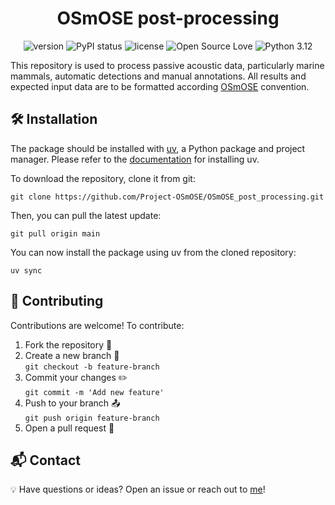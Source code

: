 <div style="text-align: center;">

# OSmOSE post-processing

![version](https://img.shields.io/badge/package_version-0.2.0-orange)
![PyPI status](https://img.shields.io/pypi/status/ansicolortags.svg)
![license](https://img.shields.io/github/license/mashape/apistatus.svg)
![Open Source Love](https://img.shields.io/badge/open%20source-♡-red)
![Python 3.12](https://img.shields.io/badge/python-3.12-blue.svg)

</div>

This repository is used to process passive acoustic data, particularly marine mammals, automatic detections and manual annotations.
All results and expected input data are to be formatted according [OSmOSE](https://github.com/Project-OSmOSE) convention.


## 🛠 Installation
The package should be installed with [uv](https://docs.astral.sh/uv/), a Python package and project manager.
Please refer to the [documentation](https://docs.astral.sh/uv/getting-started/installation/) for installing uv.

To download the repository, clone it from git:
   ```
   git clone https://github.com/Project-OSmOSE/OSmOSE_post_processing.git
   ```
Then, you can pull the latest update:
   ```
   git pull origin main
   ```
You can now install the package using uv from the cloned repository:
   ```
   uv sync
   ```

## 🤝 Contributing
Contributions are welcome! To contribute:
1. Fork the repository 🍴
2. Create a new branch 🚀<br>`git checkout -b feature-branch`
3. Commit your changes ✏️<br>`git commit -m 'Add new feature'`
4. Push to your branch 📤<br>`git push origin feature-branch`
5. Open a pull request 📝

## 📬  Contact
💡 Have questions or ideas? Open an issue or reach out to [me](mailto:mathieu.dupont@ensta.fr)!